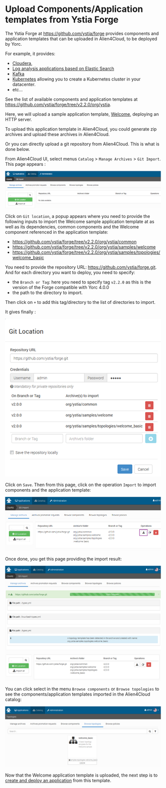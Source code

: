 # Upload Components/Application templates from Ystia Forge

The Ystia Forge at <https://github.com/ystia/forge> provides components and application
templates that can be uploaded in Alien4Cloud, to be deployed by Yorc.

For example, it provides:

* [Cloudera](https://github.com/ystia/forge/tree/v2.2.0/org/ystia/cloudera),
* [Log analysis applications based on Elastic Search](https://github.com/ystia/forge/tree/v2.2.0/org/ystia#topologies-for-log-analysis-based-on-elastic-stack)
* [Kafka](https://github.com/ystia/forge/tree/v2.2.0/org/ystia/kafka)
* [Kubernetes](https://github.com/ystia/forge/tree/v2.2.0/org/ystia/kubernetes)
    allowing you to create a Kubernetes cluster in your datacenter.
* etc...

See the list of available components and application templates at <https://github.com/ystia/forge/tree/v2.2.0/org/ystia>.

Here, we will upload a sample application template, [Welcome](https://github.com/ystia/forge/tree/v2.2.0/org/ystia/samples/topologies/welcome_basic),
deploying an HTTP server.

To upload this application template in Alien4Cloud, you could generate zip archives
and upload these archives in Alien4Cloud.

Or you can directly upload a git repository from Alien4Cloud. This is what is done below.

From Alien4Cloud UI, select menus `Catalog` > `Manage Archives` > `Git Import`.
This page appears :

![Alien4Cloud Catalog Manage Archives](../images/a4cManageArchives.png)

Click on `Git location`, a popup appears where you need to provide the following
inputs to import the Welcome sample application template at as well as its dependencies,
common components and the Welcome component referenced in the application template:

* <https://github.com/ystia/forge/tree/v2.2.0/org/ystia/common>
* <https://github.com/ystia/forge/tree/v2.2.0/org/ystia/samples/welcome>
* <https://github.com/ystia/forge/tree/v2.2.0/org/ystia/samples/topologies/welcome_basic>

You need to provide the repository URL: <https://github.com/ystia/forge.git>.
And for each directory you want to deploy, you need to specify:

* the `Branch or Tag`: here you need to specify tag `v2.2.0` as this is the version of the Forge compatible with Yorc 4.0.0
* the path to the directory to import.

Then click on `+` to add this tag/directory to the list of directories to import.

It gives finally :

![Alien4Cloud Catalog Git Location](../images/a4cGitLocation.png)

Click on `Save`. Then from this page, click on the operation  `Import` to import
components and the application template:

![Alien4Cloud Catalog Git Import](../images/a4cGitImport.png)

Once done, you get this page providing the import result:

![Alien4Cloud Catalog Git Import Result](../images/a4cGitImportResult.png)

You can click select in the menu `Browse components` or `Browse topologies` to see
the components/application templates imported in the Alien4Cloud catalog:

![Alien4Cloud Catalog Topologies](../images/a4cCatalogBrowseTopo.png)

Now that the Welcome application template is uploaded, the next step is to
[create and deploy an application](create_deploy.md) from this template.

